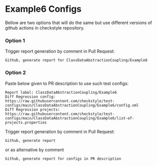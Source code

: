 # Example6 Configs

Bellow are two options that will do the same but use different versions
of github actions in checkstyle repository.


### Option 1
Trigger report generation by comment in Pull Request:
```
Github, generate report for ClassDataAbstractionCoupling/Example6
```

### Option 2

Paste below given to PR description to use such test configs:
```
Report label: ClassDataAbstractionCoupling/Example6
Diff Regression config: https://raw.githubusercontent.com/checkstyle/test-configs/main/ClassDataAbstractionCoupling/Example6/config.xml
Diff Regression projects: https://raw.githubusercontent.com/checkstyle/test-configs/main/ClassDataAbstractionCoupling/Example6/list-of-projects.properties
```

Trigger report generation by comment in Pull Request:
```
Github, generate report
```
or as alternative by comment
```
Github, generate report for configs in PR description
```
